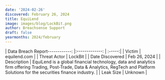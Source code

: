 ```yaml
---
date: '2024-02-26'
discovered: February 26, 2024
title: EquiLend
image: images/blog/LockBit.png
author: Breachsense Support
draft: false
yearmonths: 2024/february
---
```


| Data Breach Report------------:     |:-------------:    | :-----:|
| Victim      | equilend.com      | 
| Threat Actor      | LockBit      | 
| Date Discovered      | Feb 26, 2024      | 
| Description      | EquiLend is a global financial technology, data and analytics firm offering Trading, Post-Trade, Data & Analytics, RegTech and Platform Solutions for the securities finance industry.      | 
| Leak Size      | Unknown      | 

